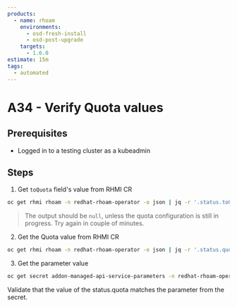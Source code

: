 ```yaml
---
products:
  - name: rhoam
    environments:
      - osd-fresh-install
      - osd-post-upgrade
    targets:
      - 1.6.0
estimate: 15m
tags:
  - automated
---
```


# A34 - Verify Quota values

## Prerequisites

- Logged in to a testing cluster as a kubeadmin

## Steps

1. Get `toQuota` field's value from RHMI CR

```bash
oc get rhmi rhoam -n redhat-rhoam-operator -o json | jq -r '.status.toQuota'
```

> The output should be `null`, unless the quota configuration is still in progress. Try again in couple of minutes.

2. Get the Quota value from RHMI CR

```bash
oc get rhmi rhoam -n redhat-rhoam-operator -o json | jq -r '.status.quota'
```

3. Get the parameter value

```bash
oc get secret addon-managed-api-service-parameters -n redhat-rhoam-operator -o yaml | yq r - 'data.addon-managed-api-service' | base64 --decode
```

Validate that the value of the status.quota matches the parameter from the secret.
